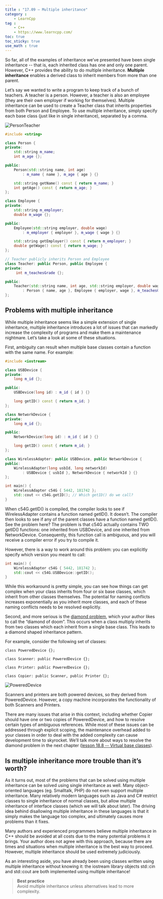 ```yaml
---
title : "17.09 — Multiple inheritance"
category :
    - LearnCpp
tag : 
    - C++
    - https://www.learncpp.com/
toc: true  
toc_sticky: true 
use_math : true
---
```



So far, all of the examples of inheritance we’ve presented have been single inheritance -- that is, each inherited class has one and only one parent. However, C++ provides the ability to do multiple inheritance. **Multiple inheritance** enables a derived class to inherit members from more than one parent.

Let’s say we wanted to write a program to keep track of a bunch of teachers. A teacher is a person. However, a teacher is also an employee (they are their own employer if working for themselves). Multiple inheritance can be used to create a Teacher class that inherits properties from both Person and Employee. To use multiple inheritance, simply specify each base class (just like in single inheritance), separated by a comma.

![PersonTeacher](https://www.learncpp.com/images/CppTutorial/Section11/PersonTeacher.gif)

```c++
#include <string>

class Person {
private:
    std::string m_name;
    int m_age {};

public:
    Person(std::string name, int age)
        : m_name { name }, m_age { age } {}

    std::string getName() const { return m_name; }
    int getAge() const { return m_age; }
};

class Employee {
private:
    std::string m_employer;
    double m_wage {};

public:
    Employee(std::string employer, double wage)
        : m_employer { employer }, m_wage { wage } {}

    std::string getEmployer() const { return m_employer; }
    double getWage() const { return m_wage; }
};

// Teacher publicly inherits Person and Employee
class Teacher: public Person, public Employee {
private:
     int m_teachesGrade {};

public:
    Teacher(std::string name, int age, std::string employer, double wage, int teachesGrade)
        : Person { name, age }, Employee { employer, wage }, m_teachesGrade { teachesGrade } {}
};
```


## Problems with multiple inheritance

While multiple inheritance seems like a simple extension of single inheritance, multiple inheritance introduces a lot of issues that can markedly increase the complexity of programs and make them a maintenance nightmare. Let’s take a look at some of these situations.

First, ambiguity can result when multiple base classes contain a function with the same name. For example:

```c++
#include <iostream>

class USBDevice {
private:
    long m_id {};

public:
    USBDevice(long id) : m_id { id } {}

    long getID() const { return m_id; }
};

class NetworkDevice {
private:
    long m_id {};

public:
    NetworkDevice(long id) : m_id { id } {}

    long getID() const { return m_id; }
};

class WirelessAdapter: public USBDevice, public NetworkDevice {
public:
    WirelessAdapter(long usbId, long networkId)
        : USBDevice { usbId }, NetworkDevice { networkId } {}
};

int main() {
    WirelessAdapter c54G { 5442, 181742 };
    std::cout << c54G.getID(); // Which getID() do we call?
}
```

When c54G.getID() is compiled, the compiler looks to see if WirelessAdapter contains a function named getID(). It doesn’t. The compiler then looks to see if any of the parent classes have a function named getID(). See the problem here? The problem is that c54G actually contains TWO getID() functions: one inherited from USBDevice, and one inherited from NetworkDevice. Consequently, this function call is ambiguous, and you will receive a compiler error if you try to compile it.

However, there is a way to work around this problem: you can explicitly specify which version you meant to call:

```c++
int main() {
    WirelessAdapter c54G { 5442, 181742 };
    std::cout << c54G.USBDevice::getID();
}
```

While this workaround is pretty simple, you can see how things can get complex when your class inherits from four or six base classes, which inherit from other classes themselves. The potential for naming conflicts increases exponentially as you inherit more classes, and each of these naming conflicts needs to be resolved explicitly.

Second, and more serious is the [diamond problem](https://en.wikipedia.org/wiki/Diamond_problem), which your author likes to call the “diamond of doom”. This occurs when a class multiply inherits from two classes which each inherit from a single base class. This leads to a diamond shaped inheritance pattern.

For example, consider the following set of classes:

```c+
class PoweredDevice {};

class Scanner: public PoweredDevice {};

class Printer: public PoweredDevice {};

class Copier: public Scanner, public Printer {};
```

![PoweredDevice](https://www.learncpp.com/images/CppTutorial/Section11/PoweredDevice.gif)

Scanners and printers are both powered devices, so they derived from PoweredDevice. However, a copy machine incorporates the functionality of both Scanners and Printers.

There are many issues that arise in this context, including whether Copier should have one or two copies of PoweredDevice, and how to resolve certain types of ambiguous references. While most of these issues can be addressed through explicit scoping, the maintenance overhead added to your classes in order to deal with the added complexity can cause development time to skyrocket. We’ll talk more about ways to resolve the diamond problem in the next chapter ([lesson 18.8 -- Virtual base classes](https://www.learncpp.com/cpp-tutorial/virtual-base-classes/)).


## Is multiple inheritance more trouble than it’s worth?

As it turns out, most of the problems that can be solved using multiple inheritance can be solved using single inheritance as well. Many object-oriented languages (eg. Smalltalk, PHP) do not even support multiple inheritance. Many relatively modern languages such as Java and C# restrict classes to single inheritance of normal classes, but allow multiple inheritance of interface classes (which we will talk about later). The driving idea behind disallowing multiple inheritance in these languages is that it simply makes the language too complex, and ultimately causes more problems than it fixes.

Many authors and experienced programmers believe multiple inheritance in C++ should be avoided at all costs due to the many potential problems it brings. Your author does not agree with this approach, because there are times and situations when multiple inheritance is the best way to proceed. However, multiple inheritance should be used extremely judiciously.

As an interesting aside, you have already been using classes written using multiple inheritance without knowing it: the iostream library objects std::cin and std::cout are both implemented using multiple inheritance!

>**Best practice**  
Avoid multiple inheritance unless alternatives lead to more complexity.